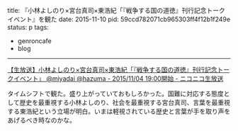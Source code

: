 title: 『小林よしのり×宮台真司×東浩紀「『戦争する国の道徳』刊行記念トークイベント』を観た
date: 2015-11-10
pid: 59ccd782071cb965303ff4f12b1f249e
status: p
tags:
- genroncafe
- blog
---

[【生放送】小林よしのり×宮台真司×東浩紀「『戦争する国の道徳』刊行記念トークイベント」 @miyadai @hazuma - 2015/11/04 19:00開始 - ニコニコ生放送][1]

タイムシフトで観た。盛り上がっていておもしろかった。国難に対応する態度として歴史を最重視する小林よしのり、社会を最重視する宮台真司、言葉を最重視する東浩紀という立場が明白。いまは軽視されている歴史と言葉が手を取り声をあげるべき時なのかな。

[1]:	http://live.nicovideo.jp/watch/lv238498456